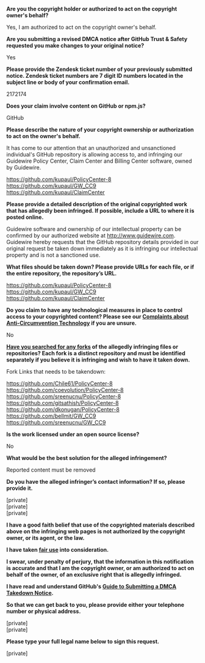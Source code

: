 **Are you the copyright holder or authorized to act on the copyright owner's behalf?**

Yes, I am authorized to act on the copyright owner's behalf.

**Are you submitting a revised DMCA notice after GitHub Trust & Safety requested you make changes to your original notice?**

Yes

**Please provide the Zendesk ticket number of your previously submitted notice. Zendesk ticket numbers are 7 digit ID numbers located in the subject line or body of your confirmation email.**

2172174

**Does your claim involve content on GitHub or npm.js?**

GitHub

**Please describe the nature of your copyright ownership or authorization to act on the owner's behalf.**

It has come to our attention that an unauthorized and unsanctioned individual's GitHub repository is allowing access to, and infringing our Guidewire Policy Center, Claim Center and Billing Center software, owned by Guidewire.

https://github.com/kupaul/PolicyCenter-8  
https://github.com/kupaul/GW_CC9  
https://github.com/kupaul/ClaimCenter  

**Please provide a detailed description of the original copyrighted work that has allegedly been infringed. If possible, include a URL to where it is posted online.**

Guidewire software and ownership of our intellectual property can be confirmed by our authorized website at http://www.guidewire.com. Guidewire hereby requests that the GitHub repository details provided in our original request be taken down immediately as it is infringing our intellectual property and is not a sanctioned use.

**What files should be taken down? Please provide URLs for each file, or if the entire repository, the repository’s URL.**

https://github.com/kupaul/PolicyCenter-8  
https://github.com/kupaul/GW_CC9  
https://github.com/kupaul/ClaimCenter  

**Do you claim to have any technological measures in place to control access to your copyrighted content? Please see our <a href="https://docs.github.com/articles/guide-to-submitting-a-dmca-takedown-notice#complaints-about-anti-circumvention-technology">Complaints about Anti-Circumvention Technology</a> if you are unsure.**

No

**<a href="https://docs.github.com/articles/dmca-takedown-policy#b-what-about-forks-or-whats-a-fork">Have you searched for any forks</a> of the allegedly infringing files or repositories? Each fork is a distinct repository and must be identified separately if you believe it is infringing and wish to have it taken down.**

Fork Links that needs to be takendown:

https://github.com/Chile61/PolicyCenter-8  
https://github.com/coevolution/PolicyCenter-8  
https://github.com/sreenucnu/PolicyCenter-8  
https://github.com/gitsathish/PolicyCenter-8  
https://github.com/dkonugan/PolicyCenter-8  
https://github.com/bellmit/GW_CC9  
https://github.com/sreenucnu/GW_CC9  

**Is the work licensed under an open source license?**

No

**What would be the best solution for the alleged infringement?**

Reported content must be removed

**Do you have the alleged infringer’s contact information? If so, please provide it.**

[private]  
[private]  
[private]  

**I have a good faith belief that use of the copyrighted materials described above on the infringing web pages is not authorized by the copyright owner, or its agent, or the law.**

**I have taken <a href="https://www.lumendatabase.org/topics/22">fair use</a> into consideration.**

**I swear, under penalty of perjury, that the information in this notification is accurate and that I am the copyright owner, or am authorized to act on behalf of the owner, of an exclusive right that is allegedly infringed.**

**I have read and understand GitHub's <a href="https://docs.github.com/articles/guide-to-submitting-a-dmca-takedown-notice/">Guide to Submitting a DMCA Takedown Notice</a>.**

**So that we can get back to you, please provide either your telephone number or physical address.**

[private]  
[private]  

**Please type your full legal name below to sign this request.**

[private]  
